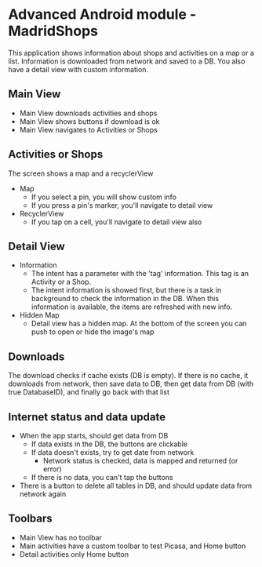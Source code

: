 # Advanced Android module - MadridShops

This application shows information about shops and activities on a map or a list.
Information is downloaded from network and saved to a DB.
You also have a detail view with custom information.

## Main View
- Main View downloads activities and shops
- Main View shows buttons if download is ok
- Main View navigates to Activities or Shops

## Activities or Shops
The screen shows a map and a recyclerView
- Map
	- If you select a pin, you will show custom info
	- If you press a pin's marker, you'll navigate to detail view
- RecyclerView
	- If you tap on a cell, you'll navigate to detail view also

## Detail View
- Information
	- The intent has a parameter with the 'tag' information. This tag is an Activity or a Shop.
	- The intent information is showed first, but there is a task in background to check the information in the DB. When this information is available, the items are refreshed with new info.
- Hidden  Map
	- Detail view has a hidden map. At the bottom of the screen you can push to open or hide the image's map

## Downloads
The download checks if cache exists (DB is empty). If there is no cache, it downloads from network, then save data to DB, then get data from DB (with true DatabaseID), and finally go back with that list

## Internet status and data update
- When the app starts, should get data from DB
	- If data exists in the DB, the buttons are clickable
	- If data doesn't exists, try to get date from network
		- Network status is checked, data is mapped and returned (or error)
	- If there is no data, you can't tap the buttons
- There is a button to delete all tables in DB, and should update data from network again

## Toolbars
- Main View has no toolbar
- Main activities have a custom toolbar to test Picasa, and Home button
- Detail activities only Home button
